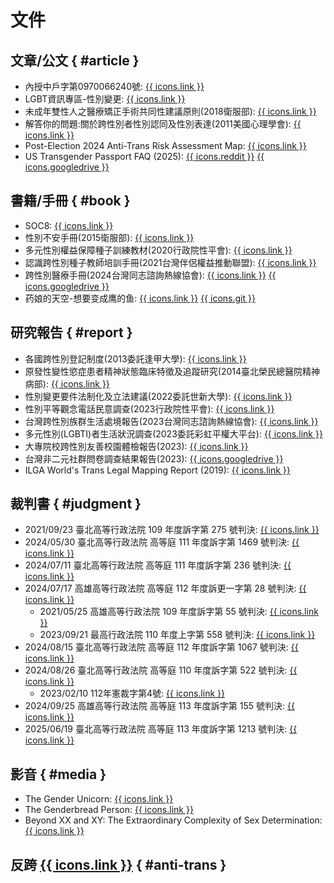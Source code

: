 # 文件

## 文章/公文 { #article }
- 內授中戶字第0970066240號: [{{ icons.link }}](https://gazette.nat.gov.tw/egFront/detail.do?metaid=27169)
- LGBT資訊專區-性別變更: [{{ icons.link }}](https://lgbt.gov.taipei/cp.aspx?n=7141B7FAB560582E)
- 未成年雙性人之醫療矯正手術共同性建議原則(2018衛服部): [{{ icons.link }}](https://dep.mohw.gov.tw/doma/cp-2708-45096-106.html)
- 解答你的問題:關於跨性別者性別認同及性別表達(2011美國心理學會): [{{ icons.link }}](https://www.apa.org/topics/lgbtq/chinese-transgender.pdf)
- Post-Election 2024 Anti-Trans Risk Assessment Map: [{{ icons.link }}](https://www.erininthemorning.com/p/post-election-2024-anti-trans-risk)
- US Transgender Passport FAQ (2025): [{{ icons.reddit }}](https://www.reddit.com/r/Passports/comments/1iga2wj/us_transgender_passport_faq/) [{{ icons.googledrive }}](https://docs.google.com/document/d/1q0UjQk-OABTdzUNokBdNToylktYsyGJd1GI5XvyyYcY/view)

## 書籍/手冊 { #book }
- SOC8: [{{ icons.link }}](https://wpath.org/publications/soc8/)
- 性別不安手冊(2015衛服部): [{{ icons.link }}](https://health99.hpa.gov.tw/material/3245)
- 多元性別權益保障種子訓練教材(2020行政院性平會): [{{ icons.link }}](https://gec.ey.gov.tw/Page/8B53584DC50F0FBA/54ea414c-a60e-4916-8af3-24d276dae0d6)
- 認識跨性別種子教師培訓手冊(2021台灣伴侶權益推動聯盟): [{{ icons.link }}](https://tapcpr.org/main-topics/gender/tseed)
- 跨性別醫療手冊(2024台灣同志諮詢熱線協會): [{{ icons.link }}](https://hotline.org.tw/pagegeneral/3244) [{{ icons.googledrive }}](https://drive.google.com/file/d/1YNMPDAfcTzreAp18hKWiJfsvJgbkDvXp/view)
- 药娘的天空-想要变成鹰的鱼: [{{ icons.link }}](https://transky.mtf.wiki/) [{{ icons.git }}](https://github.com/trans-archive/transky)

## 研究報告 { #report }
- 各國跨性別登記制度(2013委託逢甲大學): [{{ icons.link }}](https://gec.ey.gov.tw/Page/89D22259C32BB1A1)
- 原發性變性慾症患者精神狀態臨床特徵及追蹤研究(2014臺北榮民總醫院精神病部): [{{ icons.link }}](https://taiwan-gist.nknu.edu.tw/images/2.%20nstc%20gender%20and%20technology%20project%20reports/101/101-22.pdf)
- 性別變更要件法制化及立法建議(2022委託世新大學): [{{ icons.link }}](https://gec.ey.gov.tw/Page/C0A6CC38F299B3B7)
- 性別平等觀念電話民意調查(2023行政院性平會): [{{ icons.link }}](https://gec.ey.gov.tw/Page/C0A6CC38F299B3B7)
- 台灣跨性別族群生活處境報告(2023台灣同志諮詢熱線協會): [{{ icons.link }}](https://hotline.org.tw/news/3408)
- 多元性別(LGBTI)者生活狀況調查(2023委託彩虹平權大平台): [{{ icons.link }}](https://gec.ey.gov.tw/Page/A741C28EBA3EBEA9/89136e15-a948-4f86-9184-b07824ea7daa)
- 大專院校跨性別友善校園體檢報告(2023): [{{ icons.link }}](https://tapcpr.org/hot-news/press-release/2023/05/18/2023-%E5%A4%A7%E5%B0%88%E9%99%A2%E6%A0%A1%E8%B7%A8%E6%80%A7%E5%88%A5%E5%8F%8B%E5%96%84%E6%A0%A1%E5%9C%92%E9%AB%94%E6%AA%A2%E5%A0%B1%E5%91%8A%E8%A8%98%E8%80%85%E6%9C%83)
- 台灣非二元社群問卷調查結果報告(2023): [{{ icons.googledrive }}](https://docs.google.com/document/d/1eC_J0AJh_LD0h1OtqfdhoRP9Wdj4L5SpfdAAVvvkL4Q/view)
- ILGA World's Trans Legal Mapping Report (2019): [{{ icons.link }}](https://ilga.org/trans-legal-mapping-report/)

## 裁判書 { #judgment }
- 2021/09/23 臺北高等行政法院 109 年度訴字第 275 號判決: [{{ icons.link }}](https://judgment.judicial.gov.tw/FJUD/data.aspx?ty=JD&id=TPBA,109%2c%e8%a8%b4%2c275%2c20210923%2c1)
- 2024/05/30 臺北高等行政法院 高等庭 111 年度訴字第 1469 號判決: [{{ icons.link }}](https://judgment.judicial.gov.tw/FJUD/data.aspx?ty=JD&id=TPBA,111%2c%e8%a8%b4%2c1469%2c20240530%2c2)
- 2024/07/11 臺北高等行政法院 高等庭 111 年度訴字第 236 號判決: [{{ icons.link }}](https://judgment.judicial.gov.tw/FJUD/data.aspx?ty=JD&id=TPBA,111%2c%e8%a8%b4%2c236%2c20240711%2c2)
- 2024/07/17 高雄高等行政法院 高等庭 112 年度訴更一字第 28 號判決: [{{ icons.link }}](https://judgment.judicial.gov.tw/FJUD/data.aspx?ty=JD&id=KSBA,112%2c%e8%a8%b4%e6%9b%b4%e4%b8%80%2c28%2c20240717%2c2)
	- 2021/05/25 高雄高等行政法院 109 年度訴字第 55 號判決: [{{ icons.link }}](https://judgment.judicial.gov.tw/FJUD/data.aspx?ty=JD&id=KSBA,109%2c%e8%a8%b4%2c55%2c20210525%2c1)
	- 2023/09/21 最高行政法院 110 年度上字第 558 號判決: [{{ icons.link }}](https://judgment.judicial.gov.tw/FJUD/data.aspx?ty=JD&id=TPAA,110%2c%e4%b8%8a%2c558%2c20230921%2c1)
- 2024/08/15 臺北高等行政法院 高等庭 112 年度訴字第 1067 號判決: [{{ icons.link }}](https://judgment.judicial.gov.tw/FJUD/data.aspx?ty=JD&id=TPBA,112%2c%e8%a8%b4%2c1067%2c20240815%2c2)
- 2024/08/26 臺北高等行政法院 高等庭 110 年度訴字第 522 號判決: [{{ icons.link }}](https://judgment.judicial.gov.tw/FJUD/data.aspx?ty=JD&id=TPBA,110%2c%e8%a8%b4%2c522%2c20240826%2c5)
	- 2023/02/10 112年憲裁字第4號: [{{ icons.link }}](https://cons.judicial.gov.tw/docdata.aspx?fid=40&id=346698)
- 2024/09/25 高雄高等行政法院 高等庭 113 年度訴字第 155 號判決: [{{ icons.link }}](https://judgment.judicial.gov.tw/FJUD/data.aspx?ty=JD&id=KSBA,113%2c%e8%a8%b4%2c155%2c20240925%2c2)
- 2025/06/19 臺北高等行政法院 高等庭 113 年度訴字第 1213 號判決: [{{ icons.link }}](https://judgment.judicial.gov.tw/FJUD/data.aspx?ty=JD&id=TPBA,113%2c%e8%a8%b4%2c1213%2c20250619%2c2)

## 影音 { #media }
- The Gender Unicorn: [{{ icons.link }}](https://www.itspronouncedmetrosexual.com/2018/10/the-genderbread-person-v4/)
- The Genderbread Person: [{{ icons.link }}](https://www.samkillermann.com/work/genderbread-person/)
- Beyond XX and XY: The Extraordinary Complexity of Sex Determination: [{{ icons.link }}](https://www.scientificamerican.com/article/beyond-xx-and-xy-the-extraordinary-complexity-of-sex-determination/)

## 反跨 [{{ icons.link }}](./anti-trans.md) { #anti-trans }